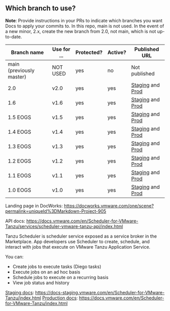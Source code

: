 ## Which branch to use?

**Note**: Provide instructions in your PRs to indicate which branches you want Docs to apply your commits to. In this repo, main is not used. In the event of a new minor, 2.x, create the new branch from 2.0, not main, which is not up-to-date.

| Branch name | Use for ... | Protected?   | Active? | Published URL |
|-------------| ------------| -------------| --------| --------------|
| main (previously master)      | NOT USED    | yes          | no      | Not published |
| 2.0         | v2.0        | yes          | yes     | [Staging](https://docs-staging.vmware.com/en/Scheduler-for-VMware-Tanzu/2.0/scheduler-vmware-tanzu/GUID-index.html) and [Prod](https://docs.vmware.com/en/Scheduler-for-VMware-Tanzu/2.0/scheduler-vmware-tanzu/GUID-index.html) |
| 1.6       | v1.6        | yes          | yes     | [Staging](https://docs-staging.vmware.com/en/Scheduler-for-VMware-Tanzu/1.6/scheduler-vmware-tanzu/GUID-index.html) and [Prod](https://docs.vmware.com/en/Scheduler-for-VMware-Tanzu/1.6/scheduler-vmware-tanzu/GUID-index.html) |
| 1.5  EOGS       | v1.5        | yes          | yes     | [Staging](https://docs-staging.vmware.com/en/Scheduler-for-VMware-Tanzu/1.5/scheduler-vmware-tanzu/GUID-index.html) and [Prod](https://docs.vmware.com/en/Scheduler-for-VMware-Tanzu/1.5/scheduler-vmware-tanzu/GUID-index.html) |
| 1.4  EOGS       | v1.4        | yes          | yes     | [Staging](https://docs-staging.vmware.com/en/Scheduler-for-VMware-Tanzu/1.4/scheduler-vmware-tanzu/GUID-index.html) and [Prod](https://docs.vmware.com/en/Scheduler-for-VMware-Tanzu/1.4/scheduler-vmware-tanzu/GUID-index.html) |
| 1.3   EOGS       | v1.3        | yes          | yes     | [Staging](https://docs-staging.vmware.com/en/Scheduler-for-VMware-Tanzu/1.3/scheduler-vmware-tanzu/GUID-index.html) and [Prod](https://docs.vmware.com/en/Scheduler-for-VMware-Tanzu/1.3/scheduler-vmware-tanzu/GUID-index.html) |
| 1.2   EOGS       | v1.2        | yes          | yes     | [Staging](https://docs-staging.vmware.com/en/Scheduler-for-VMware-Tanzu/1.2/scheduler-vmware-tanzu/GUID-index.html) and [Prod](https://docs.vmware.com/en/Scheduler-for-VMware-Tanzu/1.2/scheduler-vmware-tanzu/GUID-index.html) |
| 1.1   EOGS       | v1.1        | yes          | yes     | [Staging](https://docs-staging.vmware.com/en/Scheduler-for-VMware-Tanzu/1.1/scheduler-vmware-tanzu/GUID-index.html) and [Prod](https://docs.vmware.com/en/Scheduler-for-VMware-Tanzu/1.1/scheduler-vmware-tanzu/GUID-index.html) |
| 1.0   EOGS       | v1.0        | yes          | yes     | [Staging](https://docs-staging.vmware.com/en/Scheduler-for-VMware-Tanzu/1.1/scheduler-vmware-tanzu/GUID-index.html) and [Prod](https://docs.vmware.com/en/Scheduler-for-VMware-Tanzu/1.1/scheduler-vmware-tanzu/GUID-index.html) |

Landing page in DocWorks: https://docworks.vmware.com/one/scene?permalink=uniqueId%3DMarkdown-Project-905

API docs: https://docs.vmware.com/en/Scheduler-for-VMware-Tanzu/services/scheduler-vmware-tanzu-api/index.html


Tanzu Scheduler is scheduler service exposed as a service broker in the Marketplace. App developers use Scheduler to create, schedule, and interact with jobs that execute on VMware Tanzu Application Service.

You can:

* Create jobs to execute tasks (Diego tasks)
* Execute jobs on an ad hoc basis
* Schedule jobs to execute on a recurring basis
* View job status and history

[Staging docs](https://docs-staging.vmware.com/en/Scheduler-for-VMware-Tanzu/index.html): https://docs-staging.vmware.com/en/Scheduler-for-VMware-Tanzu/index.html
[Production docs](https://docs.vmware.com/en/Scheduler-for-VMware-Tanzu/index.html): https://docs.vmware.com/en/Scheduler-for-VMware-Tanzu/index.html
